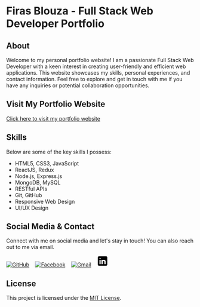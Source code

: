 # Firas Blouza - Full Stack Web Developer Portfolio

## About

Welcome to my personal portfolio website! I am a passionate Full Stack Web Developer with a keen interest in creating user-friendly and efficient web applications. This website showcases my skills, personal experiences, and contact information. Feel free to explore and get in touch with me if you have any inquiries or potential collaboration opportunities.

## Visit My Portfolio Website

[Click here to visit my portfolio website](https://your-portfolio-website-url.com)

## Skills

Below are some of the key skills I possess:

- HTML5, CSS3, JavaScript
- ReactJS, Redux
- Node.js, Express.js
- MongoDB, MySQL
- RESTful APIs
- Git, GitHub
- Responsive Web Design
- UI/UX Design

## Social Media & Contact

Connect with me on social media and let's stay in touch! You can also reach out to me via email.

[<img src="https://raw.githubusercontent.com/simple-icons/simple-icons/develop/icons/github.svg" alt="GitHub" width="30" height="30">](https://github.com/firasblouza) &nbsp;&nbsp;
[<img src="https://raw.githubusercontent.com/simple-icons/simple-icons/develop/icons/facebook.svg" alt="Facebook" width="30" height="30">](https://facebook.com/firas.blouza) &nbsp;&nbsp;
[<img src="https://raw.githubusercontent.com/simple-icons/simple-icons/develop/icons/gmail.svg" alt="Gmail" width="30" height="30">](mailto:firas.blouza1@gmail.com) &nbsp;&nbsp;
[<img src="https://raw.githubusercontent.com/simple-icons/simple-icons/develop/icons/linkedin.svg" alt="LinkedIn" width="30" height="30">](https://www.linkedin.com/in/firas-blouza-a5a785243/)

## License

This project is licensed under the [MIT License](https://your-portfolio-website-url.com/LICENSE).
